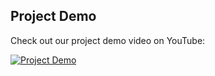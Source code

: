 ## Project Demo

Check out our project demo video on YouTube:

[![Project Demo](https://img.youtube.com/vi/EF6fqnnl3Uk/0.jpg)](https://www.youtube.com/watch?v=EF6fqnnl3Uk)
